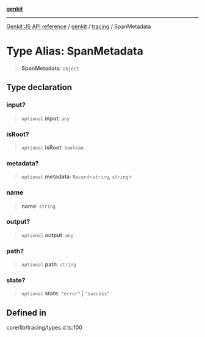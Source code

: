 [**genkit**](../../README.md)

***

[Genkit JS API reference](../../../README.md) / [genkit](../../README.md) / [tracing](../README.md) / SpanMetadata

# Type Alias: SpanMetadata

> **SpanMetadata**: `object`

## Type declaration

### input?

> `optional` **input**: `any`

### isRoot?

> `optional` **isRoot**: `boolean`

### metadata?

> `optional` **metadata**: `Record`\<`string`, `string`\>

### name

> **name**: `string`

### output?

> `optional` **output**: `any`

### path?

> `optional` **path**: `string`

### state?

> `optional` **state**: `"error"` \| `"success"`

## Defined in

core/lib/tracing/types.d.ts:100
